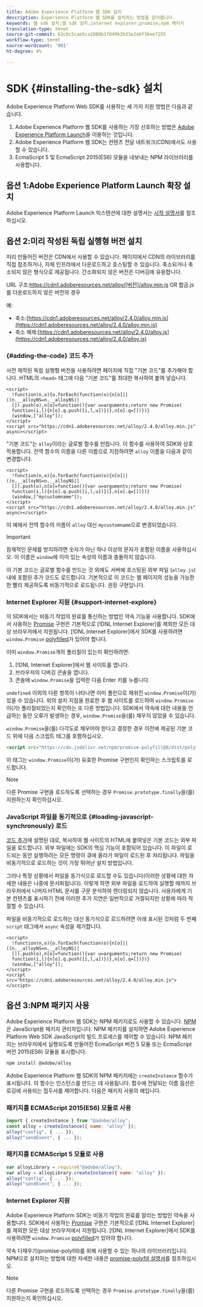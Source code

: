 ```yaml
---
title: Adobe Experience Platform 웹 SDK 설치
description: Experience Platform 웹 SDK를 설치하는 방법을 알아봅니다.
keywords: 웹 sdk 설치;웹 sdk 설치;internet explorer;promise;npm 패키지
translation-type: tm+mt
source-git-commit: 63c0c5cae5ca2800b1f049b2b33e2a6f36ee7255
workflow-type: tm+mt
source-wordcount: '901'
ht-degree: 4%

---
```



# SDK {#installing-the-sdk} 설치

Adobe Experience Platform Web SDK를 사용하는 세 가지 지원 방법은 다음과 같습니다.

1. Adobe Experience Platform 웹 SDK를 사용하는 가장 선호하는 방법은 [Adobe Experience Platform Launch](https://launch.adobe.com/)을 이용하는 것입니다.
1. Adobe Experience Platform 웹 SDK는 컨텐츠 전달 네트워크(CDN)에서도 사용할 수 있습니다.
1. EcmaScript 5 및 EcmaScript 2015(ES6) 모듈을 내보내는 NPM 라이브러리를 사용합니다.

## 옵션 1:Adobe Experience Platform Launch 확장 설치

Adobe Experience Platform Launch 익스텐션에 대한 설명서는 [시작 설명서](https://docs.adobe.com/content/help/ko-KR/launch/using/extensions-ref/adobe-extension/aep-extension/overview.html)를 참조하십시오.

## 옵션 2:미리 작성된 독립 실행형 버전 설치

미리 만들어진 버전은 CDN에서 사용할 수 있습니다. 페이지에서 CDN의 라이브러리를 직접 참조하거나, 자체 인프라에서 다운로드하고 호스팅할 수 있습니다. 축소되거나 축소되지 않은 형식으로 제공됩니다. 간소화되지 않은 버전은 디버깅에 유용합니다.

URL 구조:https://cdn1.adoberesources.net/alloy/[버전]/alloy.min.js OR 합금.js를 다운로드하지 않은 버전의 경우

예:


* 축소:[https://cdn1.adoberesources.net/alloy/2.4.0/alloy.min.js](https://cdn1.adoberesources.net/alloy/2.4.0/alloy.min.js)
* 축소 해제:[https://cdn1.adoberesources.net/alloy/2.4.0/alloy.js](https://cdn1.adoberesources.net/alloy/2.4.0/alloy.js)


### {#adding-the-code} 코드 추가

사전 제작된 독립 실행형 버전을 사용하려면 페이지에 직접 &quot;기본 코드&quot;를 추가해야 합니다. HTML의 `<head>` 태그에 다음 &quot;기본 코드&quot;를 최대한 복사하여 붙여 넣습니다.

```markup
<script>
  !function(n,o){o.forEach(function(o){n[o]||((n.__alloyNS=n.__alloyNS||
  []).push(o),n[o]=function(){var u=arguments;return new Promise(
  function(i,l){n[o].q.push([i,l,u])})},n[o].q=[])})}
  (window,["alloy"]);
</script>
<script src="https://cdn1.adoberesources.net/alloy/2.4.0/alloy.min.js" async></script>
```

&quot;기본 코드&quot;는 `alloy`이라는 글로벌 함수를 만듭니다. 이 함수를 사용하여 SDK와 상호 작용합니다. 전역 함수의 이름을 다른 이름으로 지정하려면 `alloy` 이름을 다음과 같이 변경합니다.

```markup
<script>
  !function(n,o){o.forEach(function(o){n[o]||((n.__alloyNS=n.__alloyNS||
  []).push(o),n[o]=function(){var u=arguments;return new Promise(
  function(i,l){n[o].q.push([i,l,u])})},n[o].q=[])})}
  (window,["mycustomname"]);
</script>
<script src="https://cdn1.adoberesources.net/alloy/2.4.0/alloy.min.js" async></script>
```

이 예에서 전역 함수의 이름이 `alloy` 대신 `mycustomname`으로 변경되었습니다.

>[!IMPORTANT]
>
>잠재적인 문제를 방지하려면 숫자가 아닌 하나 이상의 문자가 포함된 이름을 사용하십시오. 이 이름은 `window`에 이미 있는 속성의 이름과 충돌하지 않습니다.

이 기본 코드는 글로벌 함수를 만드는 것 외에도 서버에 호스팅된 외부 파일 \(`alloy.js`\) 내에 포함된 추가 코드도 로드합니다. 기본적으로 이 코드는 웹 페이지의 성능을 가능한 한 빨리 제공하도록 비동기적으로 로드됩니다. 권장 구현입니다.

### Internet Explorer 지원 {#support-internet-explore}

이 SDK에서는 비동기 작업의 완료를 통신하는 방법인 약속 기능을 사용합니다. SDK에서 사용하는 [Promise](https://developer.mozilla.org/ko-KR/docs/Web/JavaScript/Reference/Global_Objects/Promise) 구현은 기본적으로 [!DNL Internet Explorer]를 제외한 모든 대상 브라우저에서 지원됩니다. [!DNL Internet Explorer]에서 SDK를 사용하려면 `window.Promise` [polyfilled](https://remysharp.com/2010/10/08/what-is-a-polyfill)가 있어야 합니다.

이미 `window.Promise`개의 폴리칠이 있는지 확인하려면:

1. [!DNL Internet Explorer]에서 웹 사이트를 엽니다.
1. 브라우저의 디버깅 콘솔을 엽니다.
1. 콘솔에 `window.Promise`을 입력한 다음 Enter 키를 누릅니다.

`undefined` 이외의 다른 항목이 나타나면 이미 폴린으로 채워진 `window.Promise`이(가) 있을 수 있습니다. 위의 설치 지침을 완료한 후 웹 사이트를 로드하여 `window.Promise`이(가) 폴리칠되었는지 확인하는 또 다른 방법입니다. SDK에서 약속에 대한 내용을 언급하는 동안 오류가 발생하는 경우, `window.Promise`을(를) 채우지 않았을 수 있습니다.

`window.Promise`을(를) 다각도로 채우어야 한다고 결정한 경우 이전에 제공된 기본 코드 위에 다음 스크립트 태그를 포함하십시오.

```html
<script src="https://cdn.jsdelivr.net/npm/promise-polyfill@8/dist/polyfill.min.js"></script>
```

이 태그는 `window.Promise`이(가) 유효한 Promise 구현인지 확인하는 스크립트를 로드합니다.

>[!NOTE]
>
>다른 Promise 구현을 로드하도록 선택하는 경우 `Promise.prototype.finally`을(를) 지원하는지 확인하십시오.

### JavaScript 파일을 동기적으로 {#loading-javascript-synchronously} 로드

[코드 추가](#adding-the-code)에 설명된 대로, 복사하여 웹 사이트의 HTML에 붙여넣은 기본 코드는 외부 파일을 로드합니다. 외부 파일에는 SDK의 핵심 기능이 포함되어 있습니다. 이 파일이 로드되는 동안 실행하려는 모든 명령이 큐에 올라가 파일이 로드된 후 처리됩니다. 파일을 비동기적으로 로드하는 것이 가장 뛰어난 설치 방법입니다.

그러나 특정 상황에서 파일을 동기식으로 로드할 수도 있습니다(이러한 상황에 대한 자세한 내용은 나중에 문서화됩니다\). 이렇게 하면 외부 파일을 로드하여 실행할 때까지 브라우저에서 나머지 HTML 문서를 구문 분석하여 렌더링되지 않습니다. 사용자에게 기본 컨텐츠를 표시하기 전에 이러한 추가 지연은 일반적으로 거절되지만 상황에 따라 적절할 수 있습니다.

파일을 비동기적으로 로드하는 대신 동기식으로 로드하려면 아래 표시된 것처럼 두 번째 `script` 태그에서 `async` 속성을 제거합니다.

```markup
<script>
  !function(n,o){o.forEach(function(o){n[o]||((n.__alloyNS=n.__alloyNS||
  []).push(o),n[o]=function(){var u=arguments;return new Promise(
  function(i,l){n[o].q.push([i,l,u])})},n[o].q=[])})}
  (window,["alloy"]);
</script>
<script src="https://cdn1.adoberesources.net/alloy/2.4.0/alloy.min.js"></script>
```

## 옵션 3:NPM 패키지 사용

Adobe Experience Platform 웹 SDK는 NPM 패키지로도 사용할 수 있습니다. [NPM](https://www.npmjs.com) 은 JavaScript용 패키지 관리자입니다. NPM 패키지를 설치하면 Adobe Experience Platform Web SDK JavaScript의 빌드 프로세스를 제어할 수 있습니다. NPM 패키지는 브라우저에서 실행되도록 만들어진 EcmaScript 버전 5 모듈 또는 EcmaScript 버전 2015(ES6) 모듈을 표시합니다.

```bash
npm install @adobe/alloy
```

Adobe Experience Platform 웹 SDK의 NPM 패키지에는 `createInstance` 함수가 표시됩니다. 이 함수는 인스턴스를 만드는 데 사용됩니다. 함수에 전달되는 이름 옵션은 로깅에 사용되는 접두사를 제어합니다. 다음은 패키지 사용의 예입니다.

### 패키지를 ECMAScript 2015(ES6) 모듈로 사용

```javascript
import { createInstance } from "@adobe/alloy";
const alloy = createInstance({ name: "alloy" });
alloy("config", { ... });
alloy("sendEvent", { ... });
```

### 패키지를 ECMAScript 5 모듈로 사용

```javascript
var alloyLibrary = require("@adobe/alloy");
var alloy = alloyLibrary.createInstance({ name: "alloy" });
alloy("config", { ... });
alloy("sendEvent", { ... });
```

### Internet Explorer 지원

Adobe Experience Platform SDK는 비동기 작업의 완료를 알리는 방법인 약속을 사용합니다. SDK에서 사용하는 [Promise](https://developer.mozilla.org/en-US/docs/Web/JavaScript/Reference/Global_Objects/Promise) 구현은 기본적으로 [!DNL Internet Explorer]를 제외한 모든 대상 브라우저에서 지원됩니다. [!DNL Internet Explorer]에서 SDK를 사용하려면 `window.Promise` [polyfilled](https://remysharp.com/2010/10/08/what-is-a-polyfill)가 있어야 합니다.

약속 다채우기(promise-polyfill)를 위해 사용할 수 있는 하나의 라이브러리입니다. NPM으로 설치하는 방법에 대한 자세한 내용은 [promise-polyfill 설명서](https://www.npmjs.com/package/promise-polyfill)를 참조하십시오.

>[!NOTE]
>
>다른 Promise 구현을 로드하도록 선택하는 경우 `Promise.prototype.finally`을(를) 지원하는지 확인하십시오.